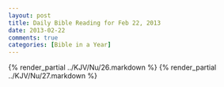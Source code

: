 ```yaml
---
layout: post
title: Daily Bible Reading for Feb 22, 2013
date: 2013-02-22
comments: true
categories: [Bible in a Year]
---
```

{% render_partial ../KJV/Nu/26.markdown %}
{% render_partial ../KJV/Nu/27.markdown %}
